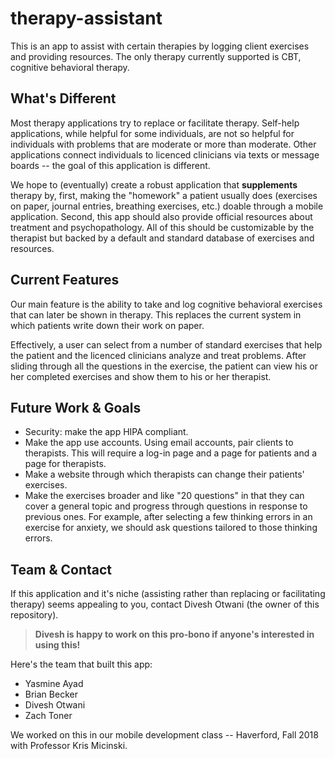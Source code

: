 # therapy-assistant

This is an app to assist with certain therapies by logging client exercises and
providing resources. The only therapy currently supported is CBT, cognitive
behavioral therapy.

## What's Different

Most therapy applications try to replace or facilitate therapy. Self-help applications, while helpful for some individuals, are not so helpful for individuals with problems that are moderate or more than moderate. Other applications connect individuals to licenced clinicians via texts or message boards -- the goal of this application is different.

We hope to (eventually) create a robust application that **supplements**
therapy by, first, making the "homework" a patient usually does (exercises on
paper, journal entries, breathing exercises, etc.) doable through a mobile
application. Second, this app should also provide official resources about
treatment and psychopathology. All of this should be customizable by the
therapist but backed by a default and standard database of exercises and
resources.

## Current Features

Our main feature is the ability to take and log cognitive behavioral exercises
that can later be shown in therapy. This replaces the current system in which
patients write down their work on paper.

Effectively, a user can select from a number of standard exercises that help the patient and the licenced clinicians analyze and treat problems. After sliding through all the questions in the exercise, the patient can view his or her completed exercises and show them to his or her therapist.


## Future Work \& Goals

 * Security: make the app HIPA compliant.
 * Make the app use accounts. Using email accounts, pair clients to therapists.
   This will require a log-in page and a page for patients and a page for
   therapists.
 * Make a website through which therapists can change their patients'
   exercises.
 * Make the exercises broader and like "20 questions" in that they can cover a
   general topic and progress through questions in response to previous ones.
   For example, after selecting a few thinking errors in an exercise for
   anxiety, we should ask questions tailored to those thinking errors.


## Team \& Contact

If this application and it's niche (assisting rather than replacing or facilitating therapy) seems appealing to you, contact Divesh Otwani (the owner of this repository). 

> **Divesh is happy to work on this pro-bono if anyone's interested in using this!**


Here's the team that built this app:

 * Yasmine Ayad
 * Brian Becker
 * Divesh Otwani
 * Zach Toner


We worked on this in our mobile development class -- Haverford, Fall 2018 with Professor Kris Micinski.

